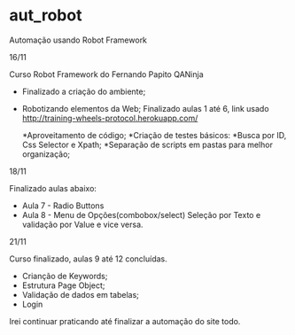 # aut_robot
Automação usando Robot Framework


16/11

Curso Robot Framework do Fernando Papito QANinja

* Finalizado a criação do ambiente;
* Robotizando elementos da Web;
    Finalizado aulas 1 até 6, link usado http://training-wheels-protocol.herokuapp.com/

    *Aproveitamento de código;
    *Criação de testes básicos:
        *Busca por ID, Css Selector e Xpath;
    *Separação de scripts em pastas para melhor organização;

18/11

Finalizado aulas abaixo:
* Aula 7 - Radio Buttons
* Aula 8 - Menu de Opções(combobox/select)
    Seleção por Texto e validação por Value e vice versa.


21/11

Curso finalizado, aulas 9 até 12 concluídas.
* Crianção de Keywords;
* Estrutura Page Object;
* Validação de dados em tabelas;
* Login

Irei continuar praticando até finalizar a automação do site todo.


